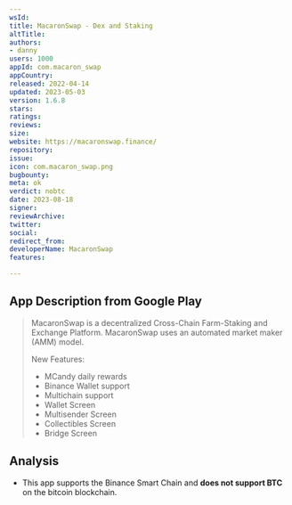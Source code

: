 ```yaml
---
wsId: 
title: MacaronSwap - Dex and Staking
altTitle: 
authors:
- danny
users: 1000
appId: com.macaron_swap
appCountry: 
released: 2022-04-14
updated: 2023-05-03
version: 1.6.8
stars: 
ratings: 
reviews: 
size: 
website: https://macaronswap.finance/
repository: 
issue: 
icon: com.macaron_swap.png
bugbounty: 
meta: ok
verdict: nobtc
date: 2023-08-18
signer: 
reviewArchive: 
twitter: 
social: 
redirect_from: 
developerName: MacaronSwap
features: 

---
```


## App Description from Google Play

> MacaronSwap is a decentralized Cross-Chain Farm-Staking and Exchange Platform. MacaronSwap uses an automated market maker (AMM) model.
>
> New Features:
> - MCandy daily rewards
> - Binance Wallet support
> - Multichain support
> - Wallet Screen
> - Multisender Screen
> - Collectibles Screen
> - Bridge Screen

## Analysis 

-  This app supports the Binance Smart Chain and **does not support BTC** on the bitcoin blockchain.

